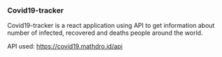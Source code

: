 ### Covid19-tracker

Covid19-tracker is a react application using API to get information about number of infected, recovered and deaths people around the world.

API used: https://covid19.mathdro.id/api

